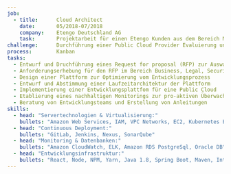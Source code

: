 ```yaml
---
job:
  - title:      Cloud Architect
    date:       05/2018-07/2018
    company:    Etengo Deutschland AG
    task:       Projektarbeit für einen Etengo Kunden aus dem Bereich Multimedia  
challenge:      Durchführung einer Public Cloud Provider Evaluierung und Erstellung einer cloudbasierten Architektur. 
process:        Kanban
tasks:
  - Entwurf und Druchführung eines Request for proposal (RFP) zur Auswahl eines geeigneten Public Cloud Providers
  - Anforderungserhebung für den RFP im Bereich Business, Legal, Security, Operations, Business Intelligence und Architektur
  - Design einer Plattform zur Optimierung vom Entwicklungsprozess    
  - Entwurf und Abstimmung einer Laufzeitarchitektur der Plattform   
  - Implementierung einer Entwicklungsplattfom für eine Public Cloud  
  - Etablierung eines nachhaltigen Monitorings zur pro-aktiven Überwachung der Systemlandschaft 
  - Beratung von Entwicklungsteams und Erstellung von Anleitungen 
skills:
  - head: "Servertechnologien & Virtualisierung:"
    bullets: "Amazon Web Services, IAM, VPC Networks, EC2, Kubernetes Engine, Docker"
  - head: "Continuous Deployment:"
    bullets: "GitLab, Jenkins, Nexus, SonarQube"  
  - head: "Monitoring & Datenbanken:"
    bullets: "Amazon CloudWatch, ELK, Amazon RDS PostgreSql, Oracle DB"
  - head: "Entwicklungsinfrastruktur:"
    bullets: "React, Node, NPM, Yarn, Java 1.8, Spring Boot, Maven, IntelliJ IDEA"
---
```

